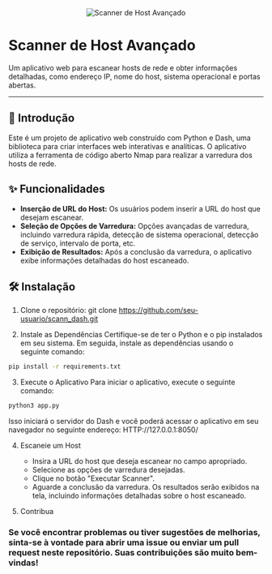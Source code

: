 <div align="center">
  <img src="https://img.icons8.com/dusk/64/000000/network.png" alt="Scanner de Host Avançado"/>
</div>

# Scanner de Host Avançado

Um aplicativo web para escanear hosts de rede e obter informações detalhadas, como endereço IP, nome do host, sistema operacional e portas abertas.

---

## 🚀 Introdução

Este é um projeto de aplicativo web construído com Python e Dash, uma biblioteca para criar interfaces web interativas e analíticas. O aplicativo utiliza a ferramenta de código aberto Nmap para realizar a varredura dos hosts de rede.

## ✨ Funcionalidades

- **Inserção de URL do Host:** Os usuários podem inserir a URL do host que desejam escanear.
- **Seleção de Opções de Varredura:** Opções avançadas de varredura, incluindo varredura rápida, detecção de sistema operacional, detecção de serviço, intervalo de porta, etc.
- **Exibição de Resultados:** Após a conclusão da varredura, o aplicativo exibe informações detalhadas do host escaneado.

## 🛠️ Instalação

1. Clone o repositório:
git clone https://github.com/seu-usuario/scann_dash.git

2. Instale as Dependências
Certifique-se de ter o Python e o pip instalados em seu sistema. Em seguida, instale as dependências usando o seguinte comando:

```bash
pip install -r requirements.txt
```

3. Execute o Aplicativo
Para iniciar o aplicativo, execute o seguinte comando:
```bash
python3 app.py
```
Isso iniciará o servidor do Dash e você poderá acessar o aplicativo em seu navegador no seguinte endereço: HTTP://127.0.0.1:8050/

4. Escaneie um Host
    * Insira a URL do host que deseja escanear no campo apropriado.
    * Selecione as opções de varredura desejadas.
    * Clique no botão "Executar Scanner".
    * Aguarde a conclusão da varredura.
    Os resultados serão exibidos na tela, incluindo informações detalhadas sobre o host escaneado.

5. Contribua

### Se você encontrar problemas ou tiver sugestões de melhorias, sinta-se à vontade para abrir uma issue ou enviar um pull request neste repositório. Suas contribuições são muito bem-vindas!


